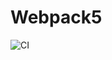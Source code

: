 # Webpack5

![CI](https://github.com/YrChek/continuousdeployment/actions/workflows/web.yml/badge.svg)